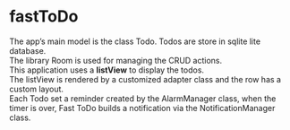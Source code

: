 # fastToDo
The app’s main model is the class Todo. Todos are store in sqlite lite database.<br/>
The library Room is used for managing the CRUD actions.<br/>
This application uses a **listView** to display the todos. <br/>
The listView is rendered by a customized adapter class and the row has a custom layout. <br/>
Each Todo set a reminder created by the AlarmManager class, when the timer is over, Fast ToDo builds a notification via the NotificationManager class.
